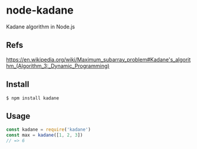 # node-kadane
Kadane algorithm in Node.js

## Refs
https://en.wikipedia.org/wiki/Maximum_subarray_problem#Kadane's_algorithm_(Algorithm_3:_Dynamic_Programming)

## Install
```console
$ npm install kadane
```

## Usage
```js
const kadane = require('kadane')
const max = kadane([1, 2, 3])
// => 6
```
